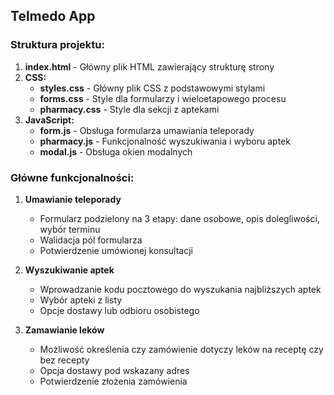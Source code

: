 ## Telmedo App

### Struktura projektu:

1. **index.html** - Główny plik HTML zawierający strukturę strony
2. **CSS:**
   - **styles.css** - Główny plik CSS z podstawowymi stylami
   - **forms.css** - Style dla formularzy i wieloetapowego procesu
   - **pharmacy.css** - Style dla sekcji z aptekami
3. **JavaScript:**
   - **form.js** - Obsługa formularza umawiania teleporady
   - **pharmacy.js** - Funkcjonalność wyszukiwania i wyboru aptek
   - **modal.js** - Obsługa okien modalnych

### Główne funkcjonalności:

1. **Umawianie teleporady**
   - Formularz podzielony na 3 etapy: dane osobowe, opis dolegliwości, wybór terminu
   - Walidacja pól formularza
   - Potwierdzenie umówionej konsultacji

2. **Wyszukiwanie aptek**
   - Wprowadzanie kodu pocztowego do wyszukania najbliższych aptek
   - Wybór apteki z listy
   - Opcje dostawy lub odbioru osobistego

3. **Zamawianie leków**
   - Możliwość określenia czy zamówienie dotyczy leków na receptę czy bez recepty
   - Opcja dostawy pod wskazany adres
   - Potwierdzenie złożenia zamówienia
